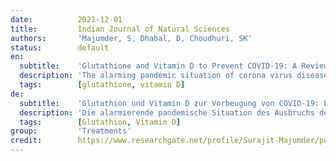 ```yaml
---
date:          2021-12-01
title:         Indian Journal of Natural Sciences
authors:       'Majumder, S, Dhabal, D, Choudhuri, SK'
status:        default
en:
  subtitle:    'Glutathione and Vitamin D to Prevent COVID-19: A Review'
  description: 'The alarming pandemic situation of corona virus disease (COVID-19) outbreak arises due to rapid spread of Novel Corona Virus (SARSCoV-2). Impaired redox homeostasis in association with oxidative stress is found to be important biological processes that may account for increased individual susceptibility to COVID-19 infection. Glutathione (GSH) is one of the main nonprotein antioxidants in the cell which, together with its related enzymes constitute the  glutathione-system. The glutathione system plays an important role in the maintenance of good health and prevention of various diseases. Several approaches have been used to enhance cellular GSH availability. Restricted diet, drug administration and nutritional supplementation shows moderate success. Regular exercise has also evolved as a new approach. Some evidences suggest that GSH and vitamin D supplementation can reduce the risk of COVID-19 infections and deaths. Present review discusses the possible roles of Glutathione and Vitamin D in preventing and reducing the risk of COVID-19 associated acute infections and severity. '
  tags:        [glutathione, vitamin D]
de:
  subtitle:    'Glutathion und Vitamin D zur Vorbeugung von COVID-19: Eine Übersicht'
  description: 'Die alarmierende pandemische Situation des Ausbruchs der Coronavirus-Krankheit (COVID-19) ist auf die rasche Verbreitung des neuartigen Coronavirus (SARSCoV-2) zurückzuführen. Eine gestörte Redox-Homöostase in Verbindung mit oxidativem Stress sind wichtige biologische Prozesse, die für eine erhöhte individuelle Anfälligkeit für eine COVID-19-Infektion verantwortlich sein können. Glutathion (GSH) ist eines der wichtigsten Nicht-Protein-Antioxidantien in der Zelle, das zusammen mit verwandten Enzymen das Glutathion-System bildet. Das Glutathion-System spielt eine wichtige Rolle bei der Aufrechterhaltung der Gesundheit und der Vorbeugung von verschiedenen Krankheiten. Es gibt verschiedene Ansätze zur Verbesserung der zellulären GSH-Verfügbarkeit. Eine eingeschränkte Diät, die Verabreichung von Medikamenten und Nahrungsergänzungsmittel zeigen mäßigen Erfolg. Regelmäßige Bewegung hat sich ebenfalls als neuer Ansatz entwickelt. Es gibt Hinweise darauf, dass eine GSH- und Vitamin-D-Supplementierung das Risiko von COVID-19-Infektionen und Todesfällen verringern kann. In der vorliegenden Übersichtsarbeit wird die mögliche Rolle von Glutathion und Vitamin D bei der Vorbeugung und Verringerung des Risikos von COVID-19-assoziierten akuten Infektionen und deren Schweregrad erörtert. ' 
  tags:        [Glutathion, Vitamin D]
group:         'Treatments'
credit:        https://www.researchgate.net/profile/Surajit-Majumder/publication/357684722_Glutathione_and_Vitamin_D_to_Prevent_COVID-19_A_Review/links/61da9933b8305f7c4b30ff5f/Glutathione-and-Vitamin-D-to-Prevent-COVID-19-A-Review.pdf
---
```

